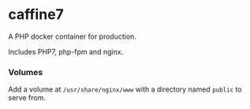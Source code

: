 # caffine7
A PHP docker container for production.

Includes PHP7, php-fpm and nginx.

### Volumes
Add a volume at `/usr/share/nginx/www` with a directory named `public` to serve from.
